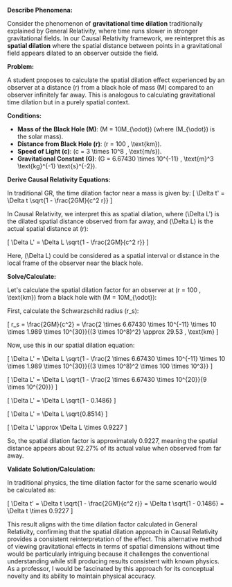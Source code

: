 **Describe Phenomena:**

Consider the phenomenon of **gravitational time dilation** traditionally explained by General Relativity, where time runs slower in stronger gravitational fields. In our Causal Relativity framework, we reinterpret this as **spatial dilation** where the spatial distance between points in a gravitational field appears dilated to an observer outside the field.

**Problem:**

A student proposes to calculate the spatial dilation effect experienced by an observer at a distance \(r\) from a black hole of mass \(M\) compared to an observer infinitely far away. This is analogous to calculating gravitational time dilation but in a purely spatial context.

**Conditions:**

- **Mass of the Black Hole (M)**: \(M = 10M_{\odot}\) (where \(M_{\odot}\) is the solar mass).
- **Distance from Black Hole (r)**: \(r = 100 \, \text{km}\).
- **Speed of Light (c)**: \(c = 3 \times 10^8 \, \text{m/s}\).
- **Gravitational Constant (G)**: \(G = 6.67430 \times 10^{-11} \, \text{m}^3 \text{kg}^{-1} \text{s}^{-2}\).

**Derive Causal Relativity Equations:**

In traditional GR, the time dilation factor near a mass is given by:
\[ \Delta t' = \Delta t \sqrt{1 - \frac{2GM}{c^2 r}} \]

In Causal Relativity, we interpret this as spatial dilation, where \(\Delta L'\) is the dilated spatial distance observed from far away, and \(\Delta L\) is the actual spatial distance at \(r\):

\[ \Delta L' = \Delta L \sqrt{1 - \frac{2GM}{c^2 r}} \]

Here, \(\Delta L\) could be considered as a spatial interval or distance in the local frame of the observer near the black hole.

**Solve/Calculate:**

Let's calculate the spatial dilation factor for an observer at \(r = 100 \, \text{km}\) from a black hole with \(M = 10M_{\odot}\):

First, calculate the Schwarzschild radius \(r_s\):

\[ r_s = \frac{2GM}{c^2} = \frac{2 \times 6.67430 \times 10^{-11} \times 10 \times 1.989 \times 10^{30}}{(3 \times 10^8)^2} \approx 29.53 \, \text{km} \]

Now, use this in our spatial dilation equation:

\[ \Delta L' = \Delta L \sqrt{1 - \frac{2 \times 6.67430 \times 10^{-11} \times 10 \times 1.989 \times 10^{30}}{(3 \times 10^8)^2 \times 100 \times 10^3}} \]

\[ \Delta L' = \Delta L \sqrt{1 - \frac{2 \times 6.67430 \times 10^{20}}{9 \times 10^{20}}} \]

\[ \Delta L' = \Delta L \sqrt{1 - 0.1486} \]

\[ \Delta L' = \Delta L \sqrt{0.8514} \]

\[ \Delta L' \approx \Delta L \times 0.9227 \]

So, the spatial dilation factor is approximately 0.9227, meaning the spatial distance appears about 92.27% of its actual value when observed from far away.

**Validate Solution/Calculation:**

In traditional physics, the time dilation factor for the same scenario would be calculated as:

\[ \Delta t' = \Delta t \sqrt{1 - \frac{2GM}{c^2 r}} = \Delta t \sqrt{1 - 0.1486} = \Delta t \times 0.9227 \]

This result aligns with the time dilation factor calculated in General Relativity, confirming that the spatial dilation approach in Causal Relativity provides a consistent reinterpretation of the effect. This alternative method of viewing gravitational effects in terms of spatial dimensions without time would be particularly intriguing because it challenges the conventional understanding while still producing results consistent with known physics. As a professor, I would be fascinated by this approach for its conceptual novelty and its ability to maintain physical accuracy.
